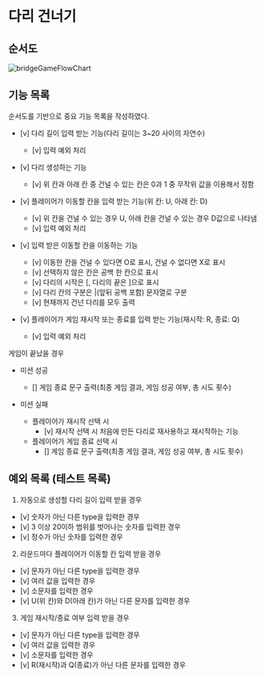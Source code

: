 # 다리 건너기

## 순서도

![bridgeGameFlowChart](https://user-images.githubusercontent.com/87527736/202632972-db8c7ece-f192-4255-8dc1-31ff97af0357.png)

## 기능 목록

순서도를 기반으로 중요 기능 목록을 작성하였다.

- [v] 다리 길이 입력 받는 기능(다리 길이는 3~20 사이의 자연수)

  - [v] 입력 예외 처리

- [v] 다리 생성하는 기능

  - [v] 위 칸과 아래 칸 중 건널 수 있는 칸은 0과 1 중 무작위 값을 이용해서 정함

- [v] 플레이어가 이동할 칸을 입력 받는 기능(위 칸: U, 아래 칸: D)

  - [v] 위 칸을 건널 수 있는 경우 U, 아래 칸을 건널 수 있는 경우 D값으로 나타냄
  - [v] 입력 예외 처리

- [v] 입력 받은 이동할 칸을 이동하는 기능

  - [v] 이동한 칸을 건널 수 있다면 O로 표시, 건널 수 없다면 X로 표시
  - [v] 선택하지 않은 칸은 공백 한 칸으로 표시
  - [v] 다리의 시작은 [, 다리의 끝은 ]으로 표시
  - [v] 다리 칸의 구분은 |(앞뒤 공백 포함) 문자열로 구분
  - [v] 현재까지 건넌 다리를 모두 출력

- [v] 플레이어가 게임 재시작 또는 종료를 입력 받는 기능(재시작: R, 종료: Q)

  - [v] 입력 예외 처리

게임이 끝났을 경우

- 미션 성공

  - [] 게임 종료 문구 출력(최종 게임 결과, 게임 성공 여부, 총 시도 횟수)

- 미션 실패
  - 플레이어가 재시작 선택 시
    - [v] 재시작 선택 시 처음에 만든 다리로 재사용하고 재시작하는 기능
  - 플레이어가 게임 종료 선택 시
    - [] 게임 종료 문구 출력(최종 게임 결과, 게임 성공 여부, 총 시도 횟수)

<!-- 기능 목록 모두 체크 이후 분류하기
1. 사용자 입력 요청

- [] 다리 길이 입력 받는 기능(다리 길이는 3~20 사이의 자연수)
  - [] 입력 예외 처리

- [] 플레이어가 이동할 칸을 입력 받는 기능(위 칸: U, 아래 칸: D)
  - [] 이동한 칸을 건널 수 있다면 O로 표시, 건널 수 없다면 X로 표시
  - [] 예외 처리

- [] 게임 재시작 또는 종료하는 기능(재시작: R, 종료: Q)
  - [] 재시작 선택 시 처음에 만든 다리로 재사용함
  - [] 게임 종료 문구 출력(최종 게임 결과, 게임 성공 여부, 총 시도 횟수)
  - [] 예외 처리

2. 다리 건너기
- [] 다리 생성하는 기능
  - [] 위 칸과 아래 칸 중 건널 수 있는 칸은 0과 1 중 무작위 값을 이용해서 정함
  - [] 위 칸을 건널 수 있는 경우 U, 아래 칸을 건널 수 있는 경우 D값으로 나타냄

3. 게임 결과 출력


예외 처리  -->

## 예외 목록 (테스트 목록)

1. 자동으로 생성할 다리 길이 입력 받을 경우

- [v] 숫자가 아닌 다른 type을 입력한 경우
- [v] 3 이상 20이하 범위를 벗어나는 숫자를 입력한 경우
- [v] 정수가 아닌 숫자를 입력한 경우

2. 라운드마다 플레이어가 이동할 칸 입력 받을 경우

- [v] 문자가 아닌 다른 type을 입력한 경우
- [v] 여러 값을 입력한 경우
- [v] 소문자를 입력한 경우
- [v] U(위 칸)와 D(아래 칸)가 아닌 다른 문자를 입력한 경우

3. 게임 재시작/종료 여부 입력 받을 경우

- [v] 문자가 아닌 다른 type을 입력한 경우
- [v] 여러 값을 입력한 경우
- [v] 소문자를 입력한 경우
- [v] R(재시작)과 Q(종료)가 아닌 다른 문자를 입력한 경우

